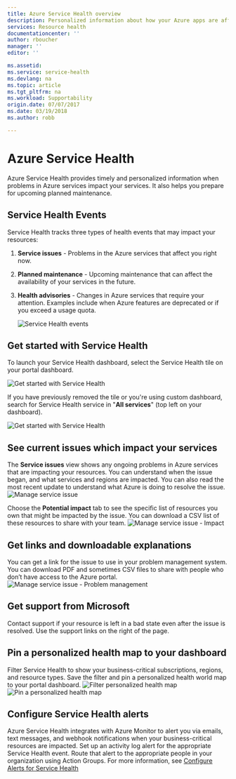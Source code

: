 ```yaml
---
title: Azure Service Health overview
description: Personalized information about how your Azure apps are affected by current and future Azure service problems and maintenance. 
services: Resource health
documentationcenter: ''
author: rboucher
manager: ''
editor: ''

ms.assetid: 
ms.service: service-health
ms.devlang: na
ms.topic: article
ms.tgt_pltfrm: na
ms.workload: Supportability
origin.date: 07/07/2017
ms.date: 03/19/2018
ms.author: robb

---
```

# Azure Service Health
Azure Service Health provides timely and personalized information when problems in Azure services impact your services.  It also helps you prepare for upcoming planned maintenance.

## Service Health Events
Service Health tracks three types of health events that may impact your resources:
1. **Service issues** - Problems in the Azure services that affect you right now. 
2. **Planned maintenance** - Upcoming maintenance that can affect the availability of your services in the future.  
3. **Health advisories** - Changes in Azure services that require your attention. Examples include when Azure features are deprecated or if you exceed a usage quota.

    ![Service Health events](./media/service-health-overview/azure-service-health-overview-7.png)

## Get started with Service Health
To launch your Service Health dashboard, select the Service Health tile on your portal dashboard. 

![Get started with Service Health](./media/service-health-overview/azure-service-health-overview-1.png)

If you have previously removed the tile or you're using custom dashboard, search for Service Health service in "**All services**" (top left on your dashboard).

![Get started with Service Health](./media/service-health-overview/azure-service-health-overview-1a.png)

## See current issues which impact your services
The **Service issues** view shows any ongoing problems in Azure services that are impacting your resources. You can understand when the issue began, and what services and regions are impacted. You can also read the most recent update to understand what Azure is doing to resolve the issue. 
![Manage service issue](./media/service-health-overview/azure-service-health-overview-2.png)

Choose the **Potential impact** tab to see the specific list of resources you own that might be impacted by the issue. You can  download a CSV list of these resources to share with your team.
![Manage service issue - Impact](./media/service-health-overview/azure-service-health-overview-4.png)

## Get links and downloadable explanations 
You can get a link for the issue to use in your problem management system. You can download PDF and sometimes CSV files to share with people who don’t have access to the Azure portal.   
![Manage service issue - Problem management](./media/service-health-overview/azure-service-health-overview-3.png)

## Get support from Microsoft
Contact support if your resource is left in a bad state even after the issue is resolved.  Use the support links on the right of the page.  

## Pin a personalized health map to your dashboard
Filter Service Health to show your business-critical subscriptions, regions, and resource types. Save the filter and pin a personalized health world map to your portal dashboard. 
![Filter personalized health map](./media/service-health-overview/azure-service-health-overview-6a.png)
![Pin a personalized health map](./media/service-health-overview/azure-service-health-overview-6b.png)

## Configure Service Health alerts
Azure Service Health integrates with Azure Monitor to alert you via emails, text messages, and webhook notifications when your business-critical resources are impacted. Set up an activity log alert for the appropriate Service Health event. Route that alert to the appropriate people in your organization using Action Groups. For more information, see [Configure Alerts for Service Health](../monitoring-and-diagnostics/monitoring-activity-log-alerts-on-service-notifications.md)

 

